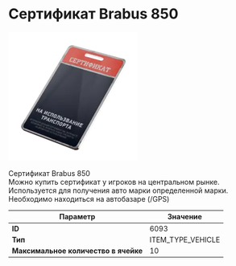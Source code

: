 # Сертификат Brabus 850

![Item Image](../img/6093.webp?raw=true)

Сертификат Brabus 850<br>Можно купить сертификат у игроков на центральном рынке.<br>Используется для получения авто марки определенной марки.<br>Необходимо находиться на автобазаре (/GPS)


| Параметр | Значение |
|----------|----------|
| **ID** | 6093 |
| **Тип** | ITEM_TYPE_VEHICLE |
| **Максимальное количество в ячейке** | 10 |

